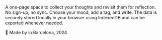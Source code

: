 A one-page space to collect your thoughts and revisit them for reflection. No sign-up, no sync. Choose your mood, add a tag, and write. The data is securely stored locally in your browser using IndexedDB and can be exported whenever needed.

🫰 Made by in Barcelona, 2024
